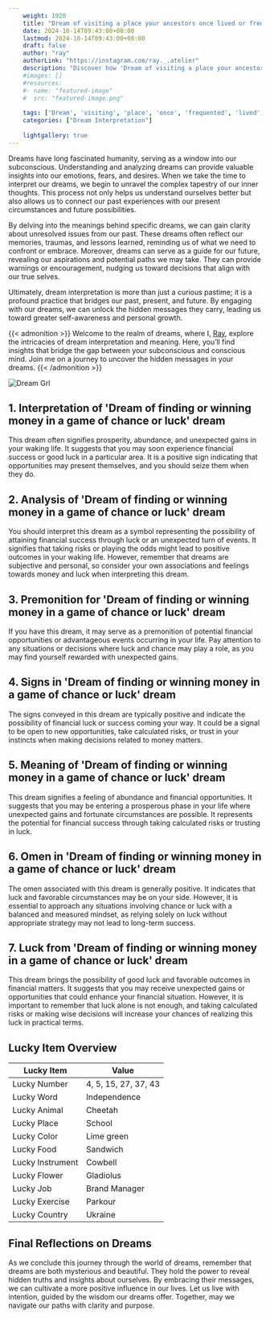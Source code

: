 ```yaml
---
    weight: 1920
    title: "Dream of visiting a place your ancestors once lived or frequented."  # Assuming 'title' column exists
    date: 2024-10-14T09:43:00+08:00
    lastmod: 2024-10-14T09:43:00+08:00
    draft: false
    author: "ray"
    authorLink: "https://instagram.com/ray._.atelier"
    description: "Discover how 'Dream of visiting a place your ancestors once lived or frequented.' can interpret your future and uncover its significant meanings in your life."
    #images: []
    #resources:
    #- name: "featured-image"
    #  src: "featured-image.png"
    
    tags: ['Dream', 'visiting', 'place', 'once', 'frequented', 'lived', 'ancestors']
    categories: ["Dream Interpretation"]
    
    lightgallery: true
---
```

    
Dreams have long fascinated humanity, serving as a window into our subconscious. Understanding and analyzing dreams can provide valuable insights into our emotions, fears, and desires. When we take the time to interpret our dreams, we begin to unravel the complex tapestry of our inner thoughts. This process not only helps us understand ourselves better but also allows us to connect our past experiences with our present circumstances and future possibilities.

By delving into the meanings behind specific dreams, we can gain clarity about unresolved issues from our past. These dreams often reflect our memories, traumas, and lessons learned, reminding us of what we need to confront or embrace. Moreover, dreams can serve as a guide for our future, revealing our aspirations and potential paths we may take. They can provide warnings or encouragement, nudging us toward decisions that align with our true selves.

Ultimately, dream interpretation is more than just a curious pastime; it is a profound practice that bridges our past, present, and future. By engaging with our dreams, we can unlock the hidden messages they carry, leading us toward greater self-awareness and personal growth.

{{< admonition >}}
Welcome to the realm of dreams, where I, [Ray](https://instagram.com/ray._.atelier), explore the intricacies of dream interpretation and meaning. Here, you’ll find insights that bridge the gap between your subconscious and conscious mind. Join me on a journey to uncover the hidden messages in your dreams.
{{< /admonition >}}

![Dream Grl](https://cdn.pixabay.com/photo/2017/11/02/03/35/gothic-2910057_1280.jpg "Dream Grl")

## 1. Interpretation of 'Dream of finding or winning money in a game of chance or luck' dream
 This dream often signifies prosperity, abundance, and unexpected gains in your waking life. It suggests that you may soon experience financial success or good luck in a particular area. It is a positive sign indicating that opportunities may present themselves, and you should seize them when they do.

## 2. Analysis of 'Dream of finding or winning money in a game of chance or luck' dream
 You should interpret this dream as a symbol representing the possibility of attaining financial success through luck or an unexpected turn of events. It signifies that taking risks or playing the odds might lead to positive outcomes in your waking life. However, remember that dreams are subjective and personal, so consider your own associations and feelings towards money and luck when interpreting this dream.

## 3. Premonition for 'Dream of finding or winning money in a game of chance or luck' dream
 If you have this dream, it may serve as a premonition of potential financial opportunities or advantageous events occurring in your life. Pay attention to any situations or decisions where luck and chance may play a role, as you may find yourself rewarded with unexpected gains.

## 4. Signs in 'Dream of finding or winning money in a game of chance or luck' dream
 The signs conveyed in this dream are typically positive and indicate the possibility of financial luck or success coming your way. It could be a signal to be open to new opportunities, take calculated risks, or trust in your instincts when making decisions related to money matters.

## 5. Meaning of 'Dream of finding or winning money in a game of chance or luck' dream
 This dream signifies a feeling of abundance and financial opportunities. It suggests that you may be entering a prosperous phase in your life where unexpected gains and fortunate circumstances are possible. It represents the potential for financial success through taking calculated risks or trusting in luck.

## 6. Omen in 'Dream of finding or winning money in a game of chance or luck' dream
 The omen associated with this dream is generally positive. It indicates that luck and favorable circumstances may be on your side. However, it is essential to approach any situations involving chance or luck with a balanced and measured mindset, as relying solely on luck without appropriate strategy may not lead to long-term success.

## 7. Luck from 'Dream of finding or winning money in a game of chance or luck' dream
 This dream brings the possibility of good luck and favorable outcomes in financial matters. It suggests that you may receive unexpected gains or opportunities that could enhance your financial situation. However, it is important to remember that luck alone is not enough, and taking calculated risks or making wise decisions will increase your chances of realizing this luck in practical terms.

## Lucky Item Overview
| Lucky Item          | Value              |
|---------------|--------------------|
| Lucky Number        | 4, 5, 15, 27, 37, 43  |
| Lucky Word          | Independence |
| Lucky Animal        | Cheetah |
| Lucky Place         | School     |
| Lucky Color         | Lime green     |
| Lucky Food          | Sandwich      |
| Lucky Instrument    | Cowbell |
| Lucky Flower        | Gladiolus    |
| Lucky Job           | Brand Manager       |
| Lucky Exercise      | Parkour  |
| Lucky Country       | Ukraine    |


##  Final Reflections on Dreams

As we conclude this journey through the world of dreams, remember that dreams are both mysterious and beautiful. They hold the power to reveal hidden truths and insights about ourselves. By embracing their messages, we can cultivate a more positive influence in our lives. Let us live with intention, guided by the wisdom our dreams offer. Together, may we navigate our paths with clarity and purpose.
